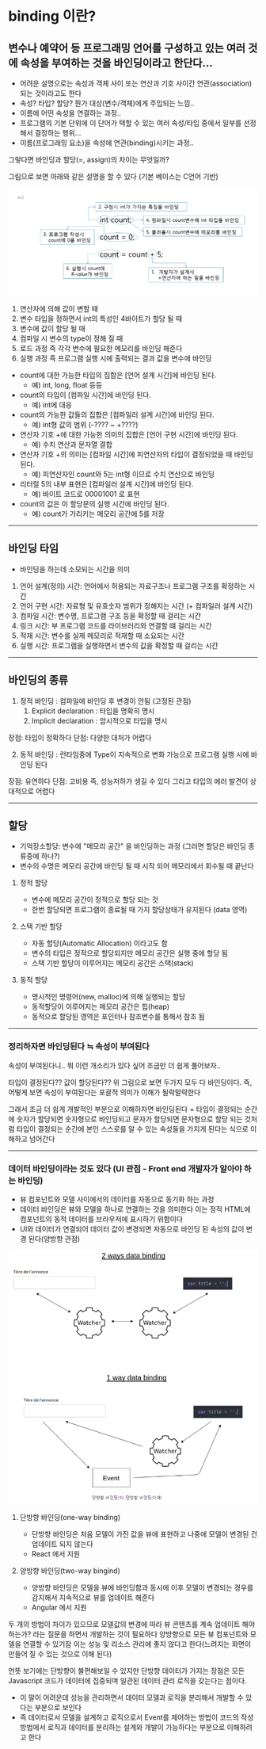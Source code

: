 # binding 이란?

## 변수나 예약어 등 프로그래밍 언어를 구성하고 있는 여러 것에 속성을 부여하는 것을 바인딩이라고 한단다...
- 어려운 설명으로는 속성과 객체 사이 또는 연산과 기호 사이간 연관(association) 되는 것이라고도 한다
- 속성? 타입? 할당? 뭔가 대상(변수/객체)에게 주입되는 느낌.. 
- 이름에 어떤 속성을 연결하는 과정..
- 프로그램의 기본 단위에 이 단어가 택할 수 있는 여러 속성/타입 중에서 일부를 선정해서 결정하는 행위... 
- 이름(프로그래밍 요소)을 속성에 연관(binding)시키는 과정.. 

그렇다면 바인딩과 할당(=, assign)의 차이는 무엇일까?

그림으로 보면 아래와 같은 설명을 할 수 있다 (기본 베이스는 C언어 기반) 

![image](./images/2021-05-20/binding.png)

1. 연산자에 의해 값이 변할 때
2. 변수 타입을 정하면서 int의 특성인 4바이트가 할당 될 때
3. 변수에 값이 할당 될 때
4. 컴파일 시 변수의 type이 정해 질 때 
5. 로드 과정 즉 각각 변수에 필요한 메모리를 바인딩 해준다 
6. 실행 과정 즉 프로그램 실행 시에 출력되는 결과 값을 변수에 바인딩 

- count에 대한 가능한 타입의 집합은 [언어 설계 시간]에 바인딩 된다.
  - 예) int, long, float 등등
- count의 타입이 [컴파일 시간]에 바인딩 된다. 
  - 예) int에 대응
- count의 가능한 값들의 집합은 [컴파일러 설계 시간]에 바인딩 된다. 
  - 예) int형 값의 범위 (-???? ~ +????)
- 연산자 기호 +에 대한 가능한 의미의 집합은 [언어 구현 시간]에 바인딩 된다.
  - 예) 수치 연산과 문자열 결합
- 연산자 기호 +의 의미는 [컴파일 시간]에 피연산자의 타입이 결정되었을 때 바인딩 된다.
  - 예) 피연산자인 count와 5는 int형 이므로 수치 연산으로 바인딩
- 리터럴 5의 내부 표현은 [컴파일러 설계 시간]에 바인딩 된다. 
  - 예) 바이트 코드로 00001001 로 표현
- count의 값은 이 할당문의 실행 시간에 바인딩 된다. 
  - 예) count가 가리키는 메모리 공간에 5를 저장

---
## 바인딩 타임
- 바인딩을 하는데 소모되는 시간을 의미

1. 언어 설계(정의) 시간: 언어에서 허용되는 자료구조나 프로그램 구조를 확정하는 시간 
2. 언어 구현 시간: 자료형 및 유효숫자 범위가 정해지는 시간 (+ 컴파일러 설계 시간)
3. 컴파일 시간: 변수명, 프로그램 구조 등을 확정할 때 걸리는 시간
4. 링크 시간: 부 프로그램 코드를 라이브러리와 연결할 떄 걸리는 시간
5. 적재 시간: 변수를 실제 메모리로 적재할 때 소요되는 시간
6. 실행 시간: 프로그램을 실행하면서 변수의 값을 확정할 때 걸리는 시간 

--- 

## 바인딩의 종류 

1. 정적 바인딩 : 컴파일에 바인딩 후 변경이 안됨 (고정된 관점)
   1. Explicit declaration : 타입을 명확히 명시
   2. Implicit declaration : 암시적으로 타입을 명시

장점: 타입이 정확하다 
단점: 다양한 대처가 어렵다 

2. 동적 바인딩 : 런타임중에 Type이 지속적으로 변화 가능으로 프로그램 실행 시에 바인딩 된다

장점: 유연하다
단점: 고비용 즉, 성능저하가 생길 수 있다 그리고 타입의 에러 발견이 상대적으로 어렵다 

---
## 할당 
- 기억장소할당: 변수에 "메모리 공간" 을 바인딩하는 과정 (그러면 할당은 바인딩 종류중에 하나?)
- 변수의 수명은 메모리 공간에 바인딩 될 때 시작 되어 메모리에서 회수될 때 끝난다

1. 정적 할당 
   - 변수에 메모리 공간이 정적으로 할당 되는 것 
   - 한번 할당되면 프로그램이 종료될 때 가지 할당상태가 유지된다 (data 영역)

2. 스택 기반 할당 
   - 자동 할당(Automatic Allocation) 이라고도 함
   - 변수의 타입은 정적으로 할당되지만 메모리 공간은 실행 중에 할당 됨
   - 스택 기반 할당이 이루어지는 메모리 공간은 스택(stack)

3. 동적 할당 
   - 명시적인 명령어(new, malloc)에 의해 실행되는 할당
   - 동적할당이 이루어지는 메모리 공간은 힙(heap)
   - 동적으로 할당된 영역은 포인터나 참조변수를 통해서 참조 됨

---
### 정리하자면 바인딩된다 ≒ 속성이 부여된다 

속성이 부여된다니.. 뭐 이런 개소리가 있다 싶어 조금만 더 쉽게 풀어보자.. 

타입이 결정된다?? 값이 할당된다?? 
위 그림으로 보면 두가지 모두 다 바인딩이다. 즉, 어떻게 보면 속성이 부여된다는 포괄적 의미가 이해가 될락말락한다 

그래서 조금 더 쉽게 개발적인 부분으로 이해하자면 
바인딩된다 = 타입이 결정되는 순간에 숫자가 할당되면 숫자형으로 바인딩되고 문자가 할당되면 문자형으로 할당 되는 것처럼 타입이 결정되는 순간에 본인 스스로를 알 수 있는 속성들을 가지게 된다는 식으로 이해하고 넘어간다 

--- 
### 데이터 바인딩이라는 것도 있다 (UI 관점 - Front end 개발자가 알아야 하는 바인딩)
- 뷰 컴포넌트와 모델 사이에서의 데이터를 자동으로 동기화 하는 과정 
- 데이터 바인딩은 뷰와 모델을 하나로 연결하는 것을 의미한다 이는 정적 HTML에 컴포넌트의 동적 데이터를 브라우저에 표시하기 위함이다
- UI와 데이터가 연결되어 데이터 값이 변경되면 자동으로 바인딩 된 속성의 값이 변경 된다(양방향 관점)
  
![image](./images/2021-05-20/data-binding.png)

1. 단방향 바인딩(one-way binding) 
   - 단방향 바인딩은 처음 모델이 가진 값을 뷰에 표현하고 나중에 모델이 변경된 건 업데이트 되지 않는다
   - React 에서 지원

2. 양방향 바인딩(two-way bingind)
   - 양방향 바인딩은 모델을 뷰에 바인딩함과 동시에 이후 모델이 변경되는 경우를 감지해서 지속적으로 뷰를 업데이트 해준다 
   - Angular 에서 지원 

두 개의 방법이 차이가 있으므로 모델값의 변경에 따라 뷰 콘텐츠를 계속 업데이트 해야 하는가? 라는 질문을 하면서 개발하는 것이 필요하다 
양방향으로 모든 뷰 컴포넌트와 모델을 연결할 수 있기잠 이는 성능 및 리소스 관리에 좋지 않다고 한다(느려지는 화면이 만들어 질 수 있는 것으로 이해 된다)

언뜻 보기에는 단방향이 불편해보일 수 있지만 단방향 데이터가 가지는 장점은 모든 Javascript 코드가 데이터에 집중되며 일관된 데이터 관리 로직을 갖는다는 점이다.
   - 이 말이 어려운데 성능을 관리하면서 데이터 모델과 로직을 분리해서 개발할 수 있다는 부분으로 보인다 
   - 즉 데이터로서 모델을 설계하고 로직으로서 Event를 제어하는 방법이 코드의 작성 방법에서 로직과 데이터를 분리하는 설계와 개발이 가능하다는 부분으로 이해하려고 한다 
